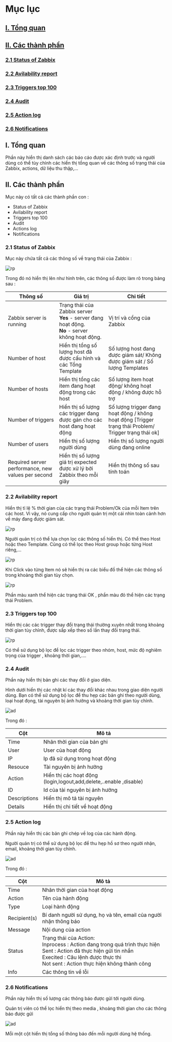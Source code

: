 # Mục lục

## [I. Tổng quan](#tq)
## [II. Các thành phần](#tp)
### [2.1 Status of Zabbix](#21)
### [2.2 Avilability report](#22)
### [2.3 Triggers top 100](#23)
### [2.4 Audit](#24)
### [2.5 Action log](#25)
### [2.6 Notifications](#26)

<a name=tq></a>
## I. Tổng quan

Phần này  hiển thị danh sách các báo cáo được xác định trước và người dùng có thể tùy chỉnh các hiển thị tổng quan về các thông số trạng thái của Zabbix, actions, dữ liệu thu thập,...

<a name=tp></a>
## II. Các thành phần

Mục này có tất cả các thành phần con :
- Status of Zabbix
- Avilability report
- Triggers top 100
- Audit
- Actions log
- Notifications

<a name=21></a>
### 2.1 Status of Zabbix

Mục này chứa tất cả các thông số về trạng thái của Zabbix :

![rp](/images/report_status.png)

 Trong đó nó hiển thị lên như hình trên, các thông số được làm rõ trong bảng sau :

 | Thông số | Giá trị | Chi tiết |
 |-----------|---------|------------|
 | Zabbix server is running | Trạng thái của Zabbix server <br> **Yes** - server đang hoạt động. <br> **No** - server không hoạt động. | Vị trí và cổng của Zabbix |
 | Number of host | Hiển thị tổng số lượng host đã được cấu hình và các Tổng Template | Số lượng host đang được giám sát/ Không được giám sát / Số lượng Templates |
 | Number of hosts | Hiển thị tổng các item đang hoạt động trong các host | Số lượng item hoạt động/ không hoạt động / không được hỗ trợ |
 | Number of triggers | Hiển thị số lượng các trigger đang được gán cho các host đang hoạt động | Số lượng trigger đang hoạt động / không hoạt động [Trigger trạng thái Problem/ Trigger trạng thái ok]|
 | Number of users | Hiển thị số lượng người dùng | Hiển thị số lượng người dùng đang online |
 | Required server performance, new values per second | Hiển thị số lượng giá trị expected được xử lý bởi Zabbix theo mỗi giây | Hiển thị thông số sau tính toán |


<a name=22></a>
### 2.2 Avilability report

Hiển thị tỉ lệ % thời gian của các trạng thái Problem/Ok của mỗi Item trên các host. Vì vậy, nó cung cấp cho người quản trị một cái nhìn toàn cảnh hơn về máy đang được giám sát.

![rp](/images/availability.png)

Người quản trị có thể lựa chọn lọc các thông số hiển thị. Có thể  theo Host hoặc theo Template. Cũng có thể lọc theo Host group hoặc từng Host riêng,...

![rp](/images/availability2.png)

Khi Click vào từng Item nó sẽ hiển thị ra các biểu đồ thể hiện các thông số trong khoảng thời gian tùy chọn.

![rp](/images/availability_graph.png)

Phần màu xanh thể hiện các trạng thái OK , phần màu đỏ thể hiện các trạng thái Problem.

<a name=23></a>
### 2.3 Triggers top 100

Hiển thị các các trigger thay đổi trạng thái thường xuyên nhất trong khoảng thời gian tùy chỉnh, được sắp xếp theo số lần thay đổi trạng thái.

![rp](/images/triggers_top.png)

Có thể sử dụng bộ lọc để lọc các trigger theo nhóm, host, mức độ nghiêm trọng của trigger , khoảng thời gian,....

<a name=24></a>
### 2.4 Audit

Phần này hiển thị bản ghi các thay đổi ở giao diện.

Hình dưới hiển thị các nhật kí các thay đổi khác nhau trong giao diện người dùng. Bạn có thể sử dụng bộ lọc để thu hẹp các bản ghi theo người dùng, loại hoạt đọng, tài nguyên bị ảnh hưởng và khoảng thời gian tùy chỉnh.

![ad](/images/audit_log.png)

Trong đó :

| Cột | Mô tả |
|----|-------|
| Time | Nhãn thời gian của bản ghi |
| User | User của hoạt động |
| IP | Ip đã sử dụng trong hoạt động |
| Resouce | Tài nguyên bị ảnh hưởng |
| Action | Hiển thị các hoạt động (login,logout,add,delete,..enable ,disable) |
| ID | Id của tài nguyên bị ảnh hưởng |
| Descriptions | Hiển thị mô tả tài nguyên |
| Details | Hiển thị chi tiết về hoạt động |


<a name=24></a>
### 2.5 Action log

Phần này hiển thị các bản ghi chép về log của các hành động.

Người quản trị có thể sử dụng bộ lọc để thu hẹp hồ sơ theo người nhận, email, khoảng thời gian tùy chỉnh.


![ad](/images/action_log.png)

Trong đó :

| Cột | Mô tả |
|-------|-----------|
| Time | Nhãn thời gian của hoạt động |
| Action | Tên của hành động |
| Type | Loại hành động |
| Recipient(s) |  Bí danh người sử dụng, họ và tên, email của người nhận thông báo |
| Message | Nội dung của action |
| Status | Trạng thái của Action: <br> Inprocess : Action đang trong quá trình thực hiện <br> Sent : Action đã thực hiện gửi tin nhắn <br> Execited : Câu lệnh được thực thi <br> Not sent : Action thực hiện không thành công |
| Info | Các thông tin về lỗi |

<a name=26></a>
### 2.6 Notifications

Phần này hiển thị số lượng các thông báo được gửi tới người dùng.

Quản trị viên có thể lọc hiển thị theo media , khoảng thời gian cho các thông báo được gửi

![ad](/images/notifications.png)

Mỗi một cột hiển thị tổng số thông báo đến mỗi người dùng hệ thống.

